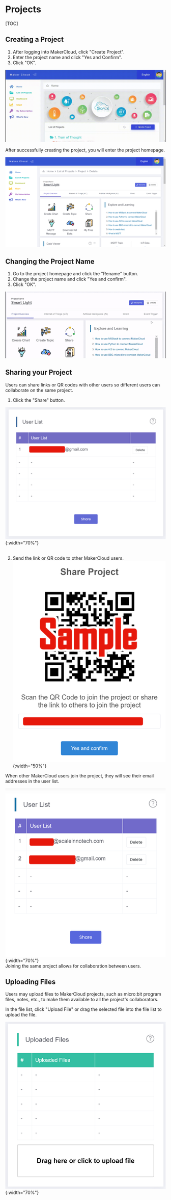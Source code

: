 # Projects
[TOC]
## Creating a Project
1. After logging into MakerCloud, click "Create Project".
2. Enter the project name and click "Yes and Confirm".
3. Click "OK".

![img_1.gif](img/img_1.gif)

After successfully creating the project, you will enter the project homepage.  

![img_2.png](img/img_2.png)

## Changing the Project Name
1. Go to the project homepage and click the "Rename" button.
2. Change the project name and click "Yes and confirm".
3. Click "OK".

![img_3.gif](img/img_3.gif)

## Sharing your Project
Users can share links or QR codes with other users so different users can collaborate on the same project.

1. Click the "Share" button.

![img_4.png](img/img_4.png){:width="70%"}
</br></br>

2. Send the link or QR code to other MakerCloud users.  
![img_5.png](img/img_5.png){:width="50%"}

When other MakerCloud users join the project, they will see their email addresses in the user list.

![img_6.png](img/img_6.png){:width="70%"}  
Joining the same project allows for collaboration between users.

## Uploading Files

Users may upload files to MakerCloud projects, such as micro:bit program files, notes, etc., to make them available to all the project's collaborators.

In the file list, click "Upload File" or drag the selected file into the file list to upload the file.

![img_7.png](img/img_7.png){:width="70%"}